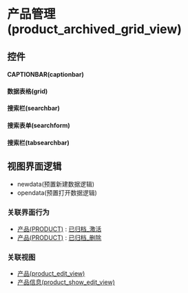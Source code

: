 # 产品管理(product_archived_grid_view)  <!-- {docsify-ignore-all} -->



## 控件
#### CAPTIONBAR(captionbar)
#### 数据表格(grid)
#### 搜索栏(searchbar)
#### 搜索表单(searchform)
#### 搜索栏(tabsearchbar)

## 视图界面逻辑
  * newdata(预置新建数据逻辑)
  * opendata(预置打开数据逻辑)


### 关联界面行为
  * [产品(PRODUCT)](module/ProdMgmt/product) : [已归档_激活](module/ProdMgmt/product#界面行为)
  * [产品(PRODUCT)](module/ProdMgmt/product) : [已归档_删除](module/ProdMgmt/product#界面行为)

### 关联视图
  * [产品(product_edit_view)](app/view/product_edit_view)
  * [产品信息(product_show_edit_view)](app/view/product_show_edit_view)

<script>
 const { createApp } = Vue
  createApp({
    data() {
      return {

      }
    }
  }).use(ElementPlus).mount('#app')
</script>